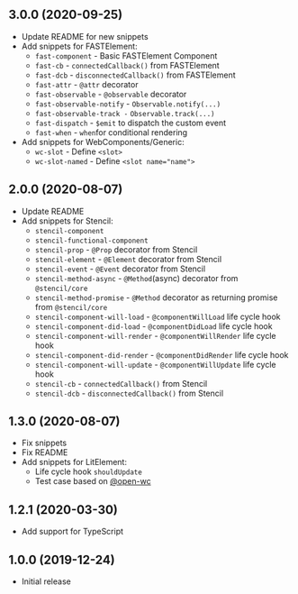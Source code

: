 <a name="3.0.0"></a>

## 3.0.0 (2020-09-25)

- Update README for new snippets
- Add snippets for FASTElement:
  - `fast-component` - Basic FASTElement Component
  - `fast-cb` - `connectedCallback()` from FASTElement
  - `fast-dcb` - `disconnectedCallback()` from FASTElement
  - `fast-attr` - `@attr` decorator
  - `fast-observable` - `@observable` decorator
  - `fast-observable-notify` - `Observable.notify(...)`
  - `fast-observable-track -` `Observable.track(...)`
  - `fast-dispatch` - `$emit` to dispatch the custom event
  - `fast-when` - `when`for conditional rendering
- Add snippets for WebComponents/Generic:
  - `wc-slot` - Define `<slot>`
  - `wc-slot-named` - Define `<slot name="name">`

<a name="2.0.0"></a>

## 2.0.0 (2020-08-07)

- Update README
- Add snippets for Stencil:
  - `stencil-component`
  - `stencil-functional-component`
  - `stencil-prop` - `@Prop` decorator from Stencil
  - `stencil-element` - `@Element` decorator from Stencil
  - `stencil-event` - `@Event` decorator from Stencil
  - `stencil-method-async` - `@Method`(async) decorator from `@stencil/core`
  - `stencil-method-promise` - `@Method` decorator as returning promise from `@stencil/core`
  - `stencil-component-will-load` - `@componentWillLoad` life cycle hook
  - `stencil-component-did-load` - `@componentDidLoad` life cycle hook
  - `stencil-component-will-render` - `@componentWillRender` life cycle hook
  - `stencil-component-did-render` - `@componentDidRender` life cycle hook
  - `stencil-component-will-update` - `@componentWillUpdate` life cycle hook
  - `stencil-cb` - `connectedCallback()` from Stencil
  - `stencil-dcb` - `disconnectedCallback()` from Stencil

<a name="1.3.0"></a>

## 1.3.0 (2020-08-07)

- Fix snippets
- Fix README
- Add snippets for LitElement:
  - Life cycle hook `shouldUpdate`
  - Test case based on [@open-wc](https://open-wc.org/testing/testing-helpers.html)

<a name="1.2.1"></a>

## 1.2.1 (2020-03-30)

- Add support for TypeScript

<a name="1.0.0"></a>

## 1.0.0 (2019-12-24)

- Initial release
